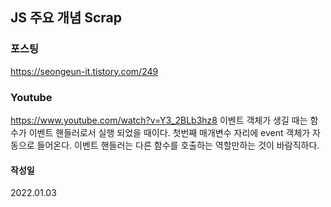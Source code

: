 ## JS 주요 개념 Scrap

### 포스팅
https://seongeun-it.tistory.com/249

### Youtube
https://www.youtube.com/watch?v=Y3_2BLb3hz8
이벤트 객체가 생길 때는 함수가 이벤트 핸들러로서 실행 되었을 때이다.
첫번째 매개변수 자리에 event 객체가 자동으로 들어온다.
이벤트 핸들러는 다른 함수를 호출하는 역할만하는 것이 바람직하다.

#### 작성일
2022.01.03